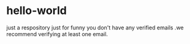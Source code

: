 # hello-world
just a respository
just for funny
you don't have any verified emails .we recommend verifying at least one email.
